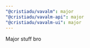 ```yaml
---
"@cristiadu/vavalm": major
"@cristiadu/vavalm-api": major
"@cristiadu/vavalm-ui": major
---
```


Major stuff bro
